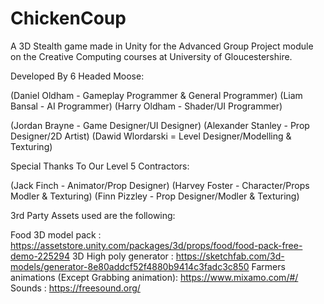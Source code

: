 # ChickenCoup
A 3D Stealth game made in Unity for the Advanced Group Project module on the Creative Computing courses at
University of Gloucestershire. 

Developed By 6 Headed Moose: 

(Daniel Oldham - Gameplay Programmer & General Programmer) 
(Liam Bansal - AI Programmer) 
(Harry Oldham - Shader/UI Programmer) 

(Jordan Brayne - Game Designer/UI Designer)
(Alexander Stanley - Prop Designer/2D Artist) 
(Dawid Wlordarski = Level Designer/Modelling & Texturing) 

Special Thanks To Our Level 5 Contractors: 

(Jack Finch - Animator/Prop Designer)
(Harvey Foster - Character/Props Modler & Texturing) 
(Finn Pizzley - Prop Designer/Modler & Texturing)  


3rd Party Assets used are the following:

Food 3D model pack : https://assetstore.unity.com/packages/3d/props/food/food-pack-free-demo-225294
3D High poly generator : https://sketchfab.com/3d-models/generator-8e80addcf52f4880b9414c3fadc3c850
Farmers animations (Except Grabbing animation): https://www.mixamo.com/#/
Sounds : https://freesound.org/
